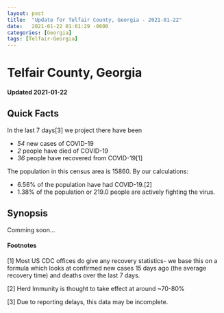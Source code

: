 ```yaml
---
layout: post
title:  "Update for Telfair County, Georgia - 2021-01-22"
date:   2021-01-22 01:01:29 -0600
categories: [Georgia]
tags: [Telfair-Georgia]
---
```


# Telfair County, Georgia
#### Updated 2021-01-22

## Quick Facts

In the last 7 days[3] we project there have been
- *54* new cases of COVID-19
- *2* people have died of COVID-19
- *36* people have recovered from COVID-19[1]

The population in this census area is 15860. By our calculations:
- 6.56% of the population have had COVID-19.[2]
- 1.38% of the population or 219.0 people are actively fighting the virus.

## Synopsis

Comming soon...


#### Footnotes

[1] Most US CDC offices do give any recovery statistics- we base this on a formula which looks at confirmed new cases
15 days ago (the average recovery time) and deaths over the last 7 days.

[2] Herd Immunity is thought to take effect at around ~70-80%

[3] Due to reporting delays, this data may be incomplete.
 
    